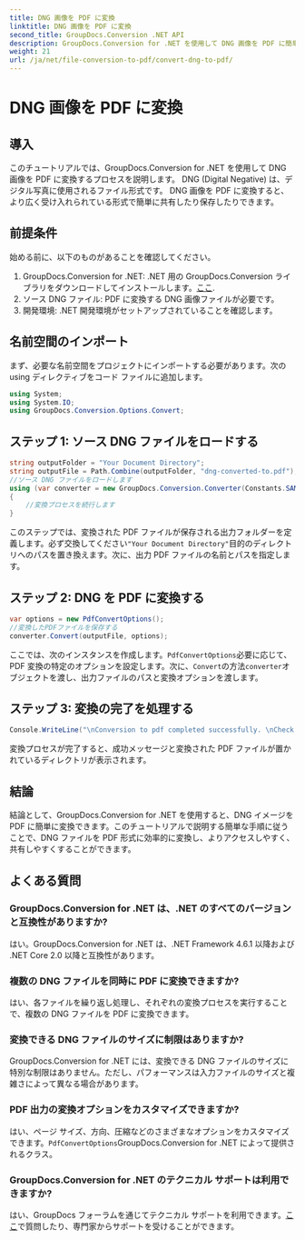 ```yaml
---
title: DNG 画像を PDF に変換
linktitle: DNG 画像を PDF に変換
second_title: GroupDocs.Conversion .NET API
description: GroupDocs.Conversion for .NET を使用して DNG 画像を PDF に簡単に変換する方法を学びます。シームレスな変換については、ステップバイステップのガイドに従ってください。
weight: 21
url: /ja/net/file-conversion-to-pdf/convert-dng-to-pdf/
---
```


# DNG 画像を PDF に変換

## 導入
このチュートリアルでは、GroupDocs.Conversion for .NET を使用して DNG 画像を PDF に変換するプロセスを説明します。 DNG (Digital Negative) は、デジタル写真に使用されるファイル形式です。 DNG 画像を PDF に変換すると、より広く受け入れられている形式で簡単に共有したり保存したりできます。
## 前提条件
始める前に、以下のものがあることを確認してください。
1.  GroupDocs.Conversion for .NET: .NET 用の GroupDocs.Conversion ライブラリをダウンロードしてインストールします。[ここ](https://releases.groupdocs.com/conversion/net/).
2. ソース DNG ファイル: PDF に変換する DNG 画像ファイルが必要です。
3. 開発環境: .NET 開発環境がセットアップされていることを確認します。

## 名前空間のインポート
まず、必要な名前空間をプロジェクトにインポートする必要があります。次の using ディレクティブをコード ファイルに追加します。
```csharp
using System;
using System.IO;
using GroupDocs.Conversion.Options.Convert;
```
## ステップ 1: ソース DNG ファイルをロードする
```csharp
string outputFolder = "Your Document Directory";
string outputFile = Path.Combine(outputFolder, "dng-converted-to.pdf");
//ソース DNG ファイルをロードします
using (var converter = new GroupDocs.Conversion.Converter(Constants.SAMPLE_DNG))
{
    //変換プロセスを続行します
}
```
このステップでは、変換された PDF ファイルが保存される出力フォルダーを定義します。必ず交換してください`"Your Document Directory"`目的のディレクトリへのパスを置き換えます。次に、出力 PDF ファイルの名前とパスを指定します。
## ステップ 2: DNG を PDF に変換する
```csharp
var options = new PdfConvertOptions();
//変換したPDFファイルを保存する
converter.Convert(outputFile, options);
```
ここでは、次のインスタンスを作成します。`PdfConvertOptions`必要に応じて、PDF 変換の特定のオプションを設定します。次に、`Convert`の方法`converter`オブジェクトを渡し、出力ファイルのパスと変換オプションを渡します。
## ステップ 3: 変換の完了を処理する
```csharp
Console.WriteLine("\nConversion to pdf completed successfully. \nCheck output in {0}", outputFolder);
```
変換プロセスが完了すると、成功メッセージと変換された PDF ファイルが置かれているディレクトリが表示されます。

## 結論
結論として、GroupDocs.Conversion for .NET を使用すると、DNG イメージを PDF に簡単に変換できます。このチュートリアルで説明する簡単な手順に従うことで、DNG ファイルを PDF 形式に効率的に変換し、よりアクセスしやすく、共有しやすくすることができます。
## よくある質問
### GroupDocs.Conversion for .NET は、.NET のすべてのバージョンと互換性がありますか?
はい。GroupDocs.Conversion for .NET は、.NET Framework 4.6.1 以降および .NET Core 2.0 以降と互換性があります。
### 複数の DNG ファイルを同時に PDF に変換できますか?
はい、各ファイルを繰り返し処理し、それぞれの変換プロセスを実行することで、複数の DNG ファイルを PDF に変換できます。
### 変換できる DNG ファイルのサイズに制限はありますか?
GroupDocs.Conversion for .NET には、変換できる DNG ファイルのサイズに特別な制限はありません。ただし、パフォーマンスは入力ファイルのサイズと複雑さによって異なる場合があります。
### PDF 出力の変換オプションをカスタマイズできますか?
はい、ページ サイズ、方向、圧縮などのさまざまなオプションをカスタマイズできます。`PdfConvertOptions`GroupDocs.Conversion for .NET によって提供されるクラス。
### GroupDocs.Conversion for .NET のテクニカル サポートは利用できますか?
はい、GroupDocs フォーラムを通じてテクニカル サポートを利用できます。[ここ](https://forum.groupdocs.com/c/conversion/11)で質問したり、専門家からサポートを受けることができます。